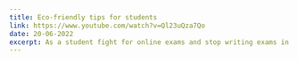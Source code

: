 ```yaml
---
title: Eco-friendly tips for students
link: https://www.youtube.com/watch?v=Ql23uQza7Qo
date: 20-06-2022
excerpt: As a student fight for online exams and stop writing exams in papers lol
---
```

